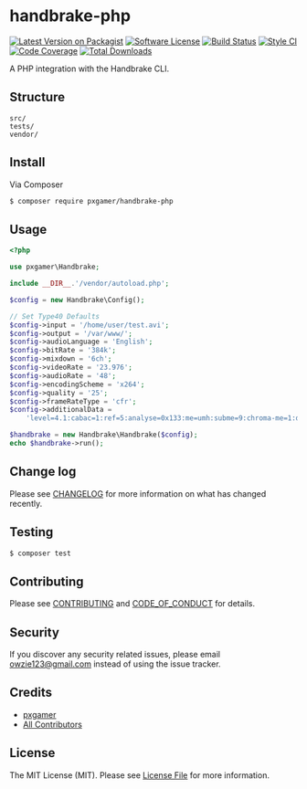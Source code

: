 # handbrake-php

[![Latest Version on Packagist][ico-version]][link-packagist]
[![Software License][ico-license]](LICENSE.md)
[![Build Status][ico-travis]][link-travis]
[![Style CI][ico-styleci]][link-styleci]
[![Code Coverage][ico-code-quality]][link-code-quality]
[![Total Downloads][ico-downloads]][link-downloads]

A PHP integration with the Handbrake CLI.

## Structure

```
src/
tests/
vendor/
```

## Install

Via Composer

``` bash
$ composer require pxgamer/handbrake-php
```

## Usage

```php
<?php

use pxgamer\Handbrake;

include __DIR__.'/vendor/autoload.php';

$config = new Handbrake\Config();

// Set Type40 Defaults
$config->input = '/home/user/test.avi';
$config->output = '/var/www/';
$config->audioLanguage = 'English';
$config->bitRate = '384k';
$config->mixdown = '6ch';
$config->videoRate = '23.976';
$config->audioRate = '48';
$config->encodingScheme = 'x264';
$config->quality = '25';
$config->frameRateType = 'cfr';
$config->additionalData =
    'level=4.1:cabac=1:ref=5:analyse=0x133:me=umh:subme=9:chroma-me=1:deadzone-inter=21:deadzone-intra=11:b-adapt=2:rc-lookahead=60:vbv-maxrate=10000:vbv-bufsize=10000:qpmax=69:bframes=4:b-adapt=2:direct=auto:crf-max=51:weightp=2:merange=24:chroma-qp-offset=-1:sync-lookahead=2:psy-rd=1.00,0.15:trellis=2:min-keyint=23:partitions=all';

$handbrake = new Handbrake\Handbrake($config);
echo $handbrake->run();
```

## Change log

Please see [CHANGELOG](CHANGELOG.md) for more information on what has changed recently.

## Testing

``` bash
$ composer test
```

## Contributing

Please see [CONTRIBUTING](CONTRIBUTING.md) and [CODE_OF_CONDUCT](CODE_OF_CONDUCT.md) for details.

## Security

If you discover any security related issues, please email owzie123@gmail.com instead of using the issue tracker.

## Credits

- [pxgamer][link-author]
- [All Contributors][link-contributors]

## License

The MIT License (MIT). Please see [License File](LICENSE.md) for more information.

[ico-version]: https://img.shields.io/packagist/v/pxgamer/handbrake-php.svg?style=flat-square
[ico-license]: https://img.shields.io/badge/license-MIT-brightgreen.svg?style=flat-square
[ico-travis]: https://img.shields.io/travis/pxgamer/handbrake-php/master.svg?style=flat-square
[ico-styleci]: https://styleci.io/repos/83929934/shield
[ico-code-quality]: https://img.shields.io/codecov/c/github/pxgamer/handbrake-php.svg?style=flat-square
[ico-downloads]: https://img.shields.io/packagist/dt/pxgamer/handbrake-php.svg?style=flat-square

[link-packagist]: https://packagist.org/packages/pxgamer/handbrake-php
[link-travis]: https://travis-ci.org/pxgamer/handbrake-php
[link-styleci]: https://styleci.io/repos/83929934
[link-code-quality]: https://codecov.io/gh/pxgamer/handbrake-php
[link-downloads]: https://packagist.org/packages/pxgamer/handbrake-php
[link-author]: https://github.com/pxgamer
[link-contributors]: ../../contributors
